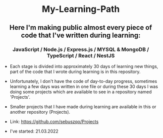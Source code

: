 <h1 align='center'> My-Learning-Path </h1>

<h2 align='center'> Here I'm making public almost every piece of code that I've written during learning: </h2>
<h3 align='center'> JavaScript / Node.js / Express.js / MYSQL & MongoDB / TypeScript / React / NestJS </h3>

- Each stage is divided into approximately 30 days of learning new things, part of the code that I wrote during learning is in this repository.

- Unfortunately, I don't have the code of day-to-day progress, sometimes learning a few days was written in one file or during these 30 days I was doing some projects which are available to see in a repository named 'Projects'. 

- Smaller projects that I have made during learning are available in this or another repository (Projects).

- Link: https://github.com/sebuszqo/Projects

- I've started: 21.03.2022

